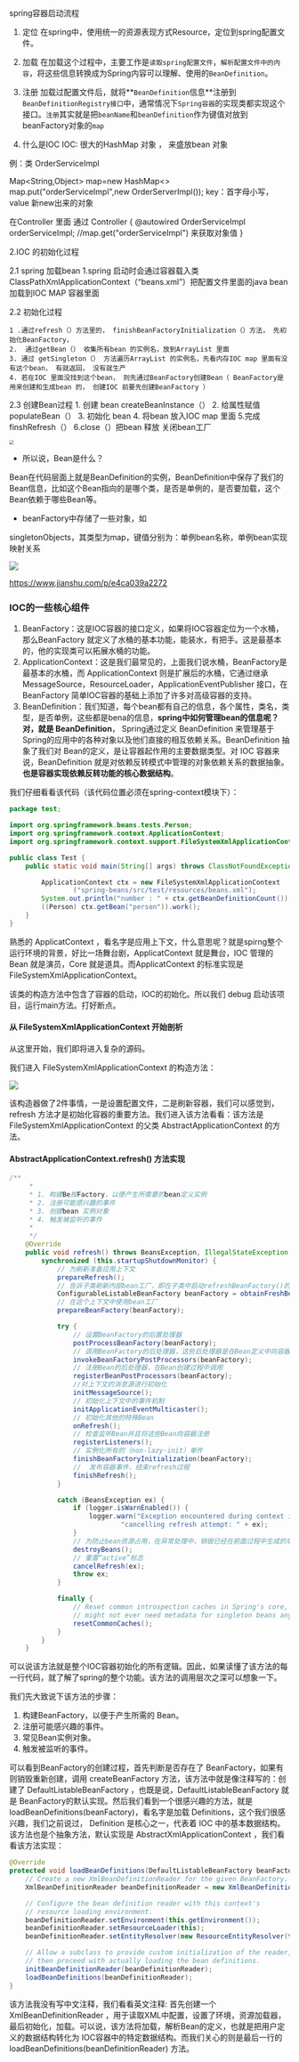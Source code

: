 spring容器启动流程

1. 定位
   在spring中，使用统一的资源表现方式Resource，定位到spring配置文件。
2. 加载
   在加载这个过程中，主要工作是`读取spring配置文件`，`解析配置文件中的内容`，将这些信息转换成为Spring内容可以理解、使用的`BeanDefinition`。
3. 注册
   加载过配置文件后，就将**`BeanDefinition`信息**注册到`BeanDefinitionRegistry接口`中，通常情况下`Spring容器`的实现类都实现这个接口。`注册`其实就是把`beanName`和`beanDefinition`作为键值对放到beanFactory对象的`map`



1. 什么是IOC
    IOC: 很大的HashMap 对象 ， 来盛放bean 对象

例：类 OrderServiceImpl

Map<String,Object> map=new HashMap<>
map.put("orderServiceImpl",new OrderServerImpl());
key：首字母小写， value 新new出来的对象

在Controller 里面 通过
Controller {
@autowired
OrderServiceImpl orderServiceImpl; //map.get("orderServiceImpl")   来获取对象值
}

2.IOC 的初始化过程

2.1 spring 加载bean
   1.spring 启动时会通过容器载入类ClassPathXmlApplicationContext（“beans.xml”）把配置文件里面的java bean   加载到IOC MAP 容器里面


2.2 初始化过程

    1 .通过refresh（）方法里的， finishBeanFactoryInitialization（）方法， 先初始化BeanFactory， 
    2.  通过getBean（） 收集所有bean 的实例名，放到ArrayList 里面
    3. 通过 getSingleton（） 方法遍历ArrayList 的实例名，先看内存IOC map 里面有没有这个bean， 有就返回， 没有就生产
    4. 若在IOC 里面没找到这个bean， 则先通过BeanFactory创建Bean（ BeanFactory是用来创建和生成bean 的， 创建IOC 前要先创建BeanFactory ）

2.3  创建Bean过程
     1. 创建 bean  createBeanInstance（）
          2. 给属性赋值 populateBean（）
          3. 初始化  bean
               4. 将bean 放入IOC map  里面
               5.完成   finshRefresh（）
               6.close（）把bean 释放 关闭bean工厂

<img src="D:\Work\TyporaNotes\note\Spring\pict\10-2.jpg" style="zoom:50%;" />

* 所以说，Bean是什么？

Bean在代码层面上就是BeanDefinition的实例，BeanDefinition中保存了我们的Bean信息，比如这个Bean指向的是哪个类，是否是单例的，是否要加载，这个Bean依赖于哪些Bean等。

* beanFactory中存储了一些对象，如

singletonObjects，其类型为map，键值分别为：单例bean名称，单例bean实现映射关系

![](D:\Work\TyporaNotes\note\SpringMVC\pict\10-1.png)

https://www.jianshu.com/p/e4ca039a2272

### IOC的一些核心组件

1. BeanFactory：这是IOC容器的接口定义，如果将IOC容器定位为一个水桶，那么BeanFactory 就定义了水桶的基本功能，能装水，有把手。这是最基本的，他的实现类可以拓展水桶的功能。
2. ApplicationContext：这是我们最常见的，上面我们说水桶，BeanFactory是最基本的水桶，而 ApplicationContext 则是扩展后的水桶，它通过继承 MessageSource，ResourceLoader，ApplicationEventPublisher 接口，在BeanFactory 简单IOC容器的基础上添加了许多对高级容器的支持。
3. BeanDefinition：我们知道，每个bean都有自己的信息，各个属性，类名，类型，是否单例，这些都是bena的信息，**spring中如何管理bean的信息呢？对，就是 BeanDefinition**， Spring通过定义 BeanDefinition 来管理基于Spring的应用中的各种对象以及他们直接的相互依赖关系。BeanDefinition 抽象了我们对 Bean的定义，是让容器起作用的主要数据类型。对 IOC 容器来说，BeanDefinition 就是对依赖反转模式中管理的对象依赖关系的数据抽象。**也是容器实现依赖反转功能的核心数据结构**。

我们仔细看看该代码（该代码位置必须在spring-context模块下）：

```java
package test;

import org.springframework.beans.tests.Person;
import org.springframework.context.ApplicationContext;
import org.springframework.context.support.FileSystemXmlApplicationContext;

public class Test {
    public static void main(String[] args) throws ClassNotFoundException {

        ApplicationContext ctx = new FileSystemXmlApplicationContext
                ("spring-beans/src/test/resources/beans.xml");
        System.out.println("number : " + ctx.getBeanDefinitionCount());
        ((Person) ctx.getBean("person")).work();
    }
}
```

熟悉的 ApplicatContext ，看名字是应用上下文，什么意思呢？就是spirng整个运行环境的背景，好比一场舞台剧，ApplicatContext 就是舞台，IOC 管理的Bean 就是演员，Core 就是道具。而ApplicatContext 的标准实现是 FileSystemXmlApplicationContext。

该类的构造方法中包含了容器的启动，IOC的初始化。所以我们 debug 启动该项目，运行main方法。打好断点。

#### 从 FileSystemXmlApplicationContext 开始剖析

从这里开始，我们即将进入复杂的源码。

我们进入 FileSystemXmlApplicationContext 的构造方法：

![](D:\Work\TyporaNotes\note\Spring\pict\10-1.png)

该构造器做了2件事情，一是设置配置文件，二是刷新容器，我们可以感觉到，refresh 方法才是初始化容器的重要方法。我们进入该方法看看：该方法是 FileSystemXmlApplicationContext 的父类 AbstractApplicationContext 的方法。

#### AbstractApplicationContext.refresh() 方法实现

```java
/**
     *
     * 1. 构建Be按Factory，以便产生所需要的bean定义实例
     * 2. 注册可能感兴趣的事件
     * 3. 创建bean 实例对象
     * 4. 触发被监听的事件
     *
     */
    @Override
    public void refresh() throws BeansException, IllegalStateException {
        synchronized (this.startupShutdownMonitor) {
            // 为刷新准备应用上下文
            prepareRefresh();
            // 告诉子类刷新内部bean工厂，即在子类中启动refreshBeanFactory()的地方----创建bean工厂，根据配置文件生成bean定义
            ConfigurableListableBeanFactory beanFactory = obtainFreshBeanFactory();
            // 在这个上下文中使用bean工厂
            prepareBeanFactory(beanFactory);

            try {
                // 设置BeanFactory的后置处理器
                postProcessBeanFactory(beanFactory);
                // 调用BeanFactory的后处理器，这些后处理器是在Bean定义中向容器注册的
                invokeBeanFactoryPostProcessors(beanFactory);
                // 注册Bean的后处理器，在Bean创建过程中调用
                registerBeanPostProcessors(beanFactory);
                //对上下文的消息源进行初始化
                initMessageSource();
                // 初始化上下文中的事件机制
                initApplicationEventMulticaster();
                // 初始化其他的特殊Bean
                onRefresh();
                // 检查监听Bean并且将这些Bean向容器注册
                registerListeners();
                // 实例化所有的（non-lazy-init）单件
                finishBeanFactoryInitialization(beanFactory);
                //  发布容器事件，结束refresh过程
                finishRefresh();
            }

            catch (BeansException ex) {
                if (logger.isWarnEnabled()) {
                    logger.warn("Exception encountered during context initialization - " +
                            "cancelling refresh attempt: " + ex);
                }
                // 为防止bean资源占用，在异常处理中，销毁已经在前面过程中生成的单件bean
                destroyBeans();
                // 重置“active”标志
                cancelRefresh(ex);
                throw ex;
            }

            finally {
                // Reset common introspection caches in Spring's core, since we
                // might not ever need metadata for singleton beans anymore...
                resetCommonCaches();
            }
        }
    }
```

可以说该方法就是整个IOC容器初始化的所有逻辑。因此，如果读懂了该方法的每一行代码，就了解了spring的整个功能。该方法的调用层次之深可以想象一下。

我们先大致说下该方法的步骤：

1. 构建BeanFactory，以便于产生所需的 Bean。
2. 注册可能感兴趣的事件。
3. 常见Bean实例对象。
4. 触发被监听的事件。

可以看到BeanFactory的创建过程，首先判断是否存在了 BeanFactory，如果有则销毁重新创建，调用 createBeanFactory 方法，该方法中就是像注释写的：创建了 DefaultListableBeanFactory ，也既是说，DefaultListableBeanFactory 就是 BeanFactory的默认实现。然后我们看到一个很感兴趣的方法，就是 loadBeanDefinitions(beanFactory)，看名字是加载 Definitions，这个我们很感兴趣，我们之前说过， Definition 是核心之一，代表着 IOC 中的基本数据结构。该方法也是个抽象方法，默认实现是 AbstractXmlApplicationContext ，我们看看该方法实现：

```java
@Override
protected void loadBeanDefinitions(DefaultListableBeanFactory beanFactory) throws BeansException, IOException {
    // Create a new XmlBeanDefinitionReader for the given BeanFactory.
    XmlBeanDefinitionReader beanDefinitionReader = new XmlBeanDefinitionReader(beanFactory);

    // Configure the bean definition reader with this context's
    // resource loading environment.
    beanDefinitionReader.setEnvironment(this.getEnvironment());
    beanDefinitionReader.setResourceLoader(this);
    beanDefinitionReader.setEntityResolver(new ResourceEntityResolver(this));

    // Allow a subclass to provide custom initialization of the reader,
    // then proceed with actually loading the bean definitions.
    initBeanDefinitionReader(beanDefinitionReader);
    loadBeanDefinitions(beanDefinitionReader);
}
```

该方法我没有写中文注释，我们看看英文注释: 首先创建一个 XmlBeanDefinitionReader ，用于读取XML中配置，设置了环境，资源加载器，最后初始化，加载。可以说，该方法将加载，解析Bean的定义，也就是把用户定义的数据结构转化为 IOC容器中的特定数据结构。而我们关心的则是最后一行的 loadBeanDefinitions(beanDefinitionReader) 方法。


